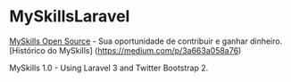 MySkillsLaravel
===============


[MySkills Open Source](https://medium.com/p/d49d52e75707) - Sua oportunidade de contribuir e ganhar dinheiro.
[Histórico do MySkills] (https://medium.com/p/3a663a058a76)

MySkills 1.0 - Using Laravel 3 and Twitter Bootstrap 2. 
